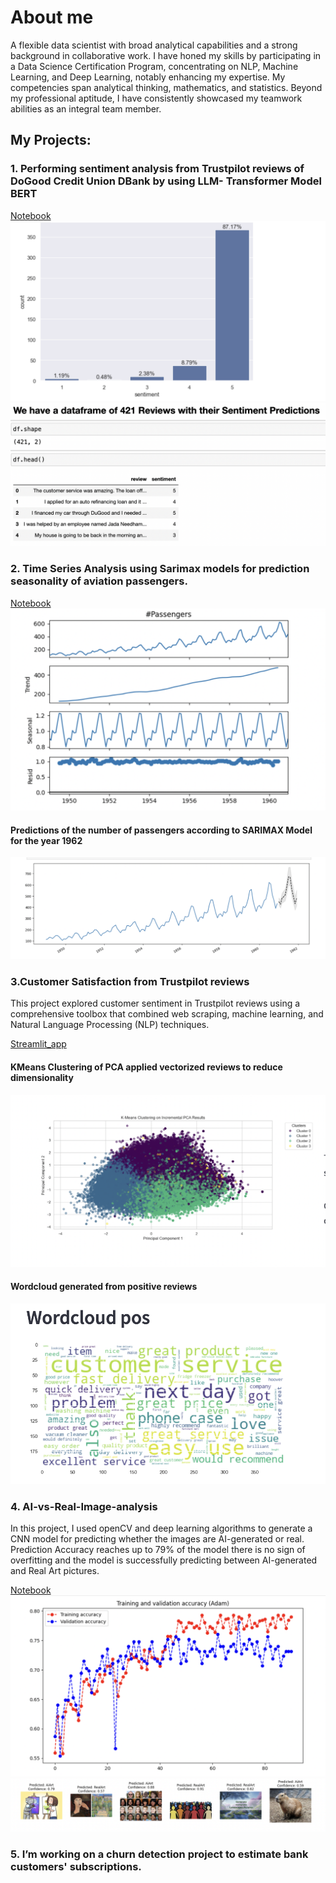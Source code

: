 # About me
A flexible data scientist with broad analytical capabilities and a strong background in collaborative work. I have honed my skills by participating in a Data Science Certification Program, concentrating on NLP, Machine Learning, and Deep Learning, notably enhancing my expertise. My competencies span analytical thinking, mathematics, and statistics. Beyond my professional aptitude, I have consistently showcased my teamwork abilities as an integral team member.

## My Projects: 
### 1. Performing sentiment analysis from Trustpilot reviews of DoGood Credit Union DBank by using LLM- Transformer Model BERT
[Notebook](https://github.com/ayseljafar/BERT_sentiment_analysis/blob/main/Sentiment_BERT.ipynb)
![Link](docs/assets/sentimen.png)
![Link](docs/assets/sentimen_df.png)

### 2. Time Series Analysis using Sarimax models for prediction seasonality of aviation passengers.
[Notebook](https://github.com/ayseljafar/timeseries_passengers/blob/main/airpassengers.ipynb)
![Link](docs/assets/seasonal_decomp.png)
#### Predictions of the number of passengers according to SARIMAX Model for the year 1962
![link](docs/assets/prediction.png)

### 3.Customer Satisfaction from Trustpilot reviews
This project explored customer sentiment in Trustpilot reviews using a comprehensive toolbox that combined web scraping, machine learning, and Natural Language Processing (NLP) techniques.

[Streamlit_app](https://customer-satisfaction.streamlit.app/)
#### KMeans Clustering of PCA applied vectorized reviews to reduce dimensionality
![pic1](docs/assets/kmeans.png)
#### Wordcloud generated from positive reviews
![pic2](docs/assets/wordcloud.png)

### 4. AI-vs-Real-Image-analysis
In this project, I used openCV and deep learning algorithms to generate a CNN model for predicting whether the images are AI-generated or real. Prediction Accuracy reaches up to 79% of the model there is no sign of overfitting and the model is successfully predicting between AI-generated and Real Art pictures.

[Notebook](https://github.com/ayseljafar/AI-vs-Real-Image-analysis/blob/main/AIvsRealAArt.ipynb)
![pic1](docs/assets/cnn.png)
![pic2](docs/assets/prediction_1.png)



### 5. I’m working on a churn detection project to estimate bank customers' subscriptions.


